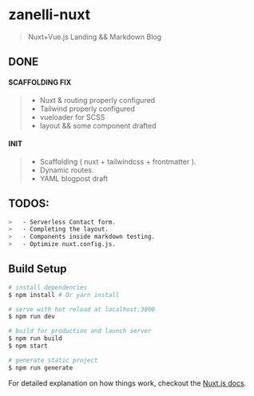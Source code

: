 # zanelli-nuxt

> Nuxt+Vue.js Landing && Markdown Blog

## DONE  

#### SCAFFOLDING FIX  
>   - Nuxt & routing properly configured
>   - Tailwind properly configured
>   - vueloader for SCSS
>   - layout && some component drafted

#### INIT  
>   - Scaffolding ( nuxt + tailwindcss + frontmatter ).
>   - Dynamic routes.
>   - YAML blogpost draft

## TODOS:  
``` bash
>   - Serverless Contact form.  
>   - Completing the layout.  
>   - Components inside markdown testing.  
>   - Optimize nuxt.config.js.  
```

## Build Setup

``` bash
# install dependencies
$ npm install # Or yarn install

# serve with hot reload at localhost:3000
$ npm run dev

# build for production and launch server
$ npm run build
$ npm start

# generate static project
$ npm run generate
```

For detailed explanation on how things work, checkout the [Nuxt.js docs](https://github.com/nuxt/nuxt.js).
